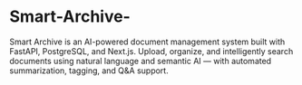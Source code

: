 # Smart-Archive-
Smart Archive is an AI-powered document management system built with FastAPI, PostgreSQL, and Next.js. Upload, organize, and intelligently search documents using natural language and semantic AI — with automated summarization, tagging, and Q&amp;A support.
